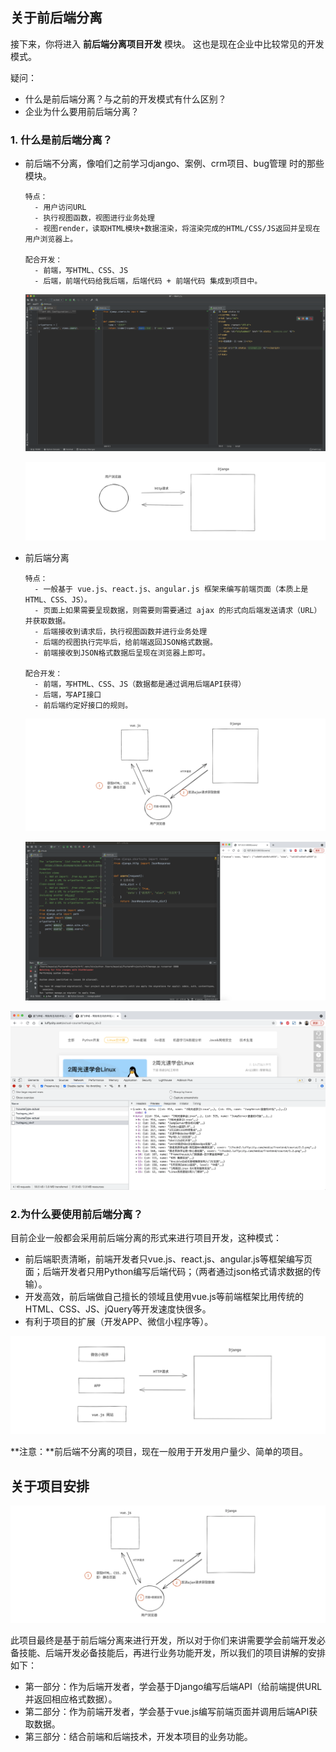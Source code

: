 ## 关于前后端分离

接下来，你将进入 **前后端分离项目开发** 模块。 这也是现在企业中比较常见的开发模式。

疑问：

- 什么是前后端分离？与之前的开发模式有什么区别？
- 企业为什么要用前后端分离？



### 1. 什么是前后端分离？

- 前后端不分离，像咱们之前学习django、案例、crm项目、bug管理 时的那些模块。

  ```
  特点：
  	- 用户访问URL
  	- 执行视图函数，视图进行业务处理
  	- 视图render，读取HTML模块+数据渲染，将渲染完成的HTML/CSS/JS返回并呈现在用户浏览器上。
  	
  配合开发：
  	- 前端，写HTML、CSS、JS
  	- 后端，前端代码给我后端，后端代码 + 前端代码 集成到项目中。
  ```

  ![image-20210828135148077](assets/image-20210828135148077.png)

  ![image-20210819121547705](assets/image-20210819121547705.png)

- 前后端分离

  ```
  特点：
  	- 一般基于 vue.js、react.js、angular.js 框架来编写前端页面（本质上是HTML、CSS、JS）。
  	- 页面上如果需要呈现数据，则需要则需要通过 ajax 的形式向后端发送请求（URL）并获取数据。
  	- 后端接收到请求后，执行视图函数并进行业务处理
  	- 后端的视图执行完毕后，给前端返回JSON格式数据。
  	- 前端接收到JSON格式数据后呈现在浏览器上即可。
  	
  配合开发：
  	- 前端，写HTML、CSS、JS（数据都是通过调用后端API获得）
  	- 后端，写API接口
  	- 前后端约定好接口的规则。
  ```

  ![image-20210819122103573](assets/image-20210819122103573.png)

  <img src="assets/image-20210807125206445.png" alt="image-20210807125206445" />

  

![image-20210807124425671](assets/image-20210807124425671.png)



### 2.为什么要使用前后端分离？

目前企业一般都会采用前后端分离的形式来进行项目开发，这种模式：

- 前后端职责清晰，前端开发者只vue.js、react.js、angular.js等框架编写页面；后端开发者只用Python编写后端代码；（两者通过json格式请求数据的传输）。
- 开发高效，前后端做自己擅长的领域且使用vue.js等前端框架比用传统的HTML、CSS、JS、jQuery等开发速度快很多。
- 有利于项目的扩展（开发APP、微信小程序等）。

![image-20210819122740927](assets/image-20210819122740927.png)

**注意：**前后端不分离的项目，现在一般用于开发用户量少、简单的项目。













































## 关于项目安排

![image-20210819122103573](assets/image-20210819122103573.png)

此项目最终是基于前后端分离来进行开发，所以对于你们来讲需要学会前端开发必备技能、后端开发必备技能后，再进行业务功能开发，所以我们的项目讲解的安排如下：

- 第一部分：作为后端开发者，学会基于Django编写后端API（给前端提供URL并返回相应格式数据）。
- 第二部分：作为前端开发者，学会基于vue.js编写前端页面并调用后端API获取数据。
- 第三部分：结合前端和后端技术，开发本项目的业务功能。





























